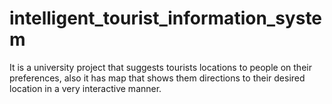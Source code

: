 # intelligent_tourist_information_system
It is a university project that suggests tourists locations to people on their preferences, also it has map that shows them directions to their desired location in a very interactive manner.

